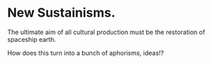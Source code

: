 # New Sustainisms.

The ultimate aim of all cultural production must be the restoration of spaceship earth. 

How does this turn into a bunch of aphorisms, ideas!?
